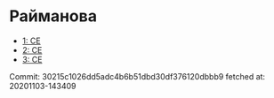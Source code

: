 # Райманова
- [1: CE](1.md)
- [2: CE](2.md)
- [3: CE](3.md)

Commit: 30215c1026dd5adc4b6b51dbd30df376120dbbb9
 fetched at: 20201103-143409
